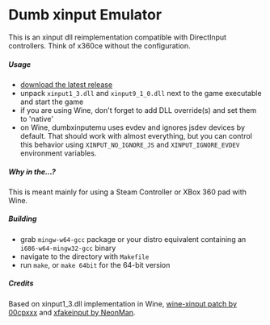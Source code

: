 Dumb xinput Emulator
====================

This is an xinput dll reimplementation compatible with DirectInput controllers. Think of x360ce without the configuration.

##### Usage
- [download the latest release](https://github.com/kozec/dumbxinputemu/releases/latest)
- unpack `xinput1_3.dll` and `xinput9_1_0.dll` next to the game executable and start the game
- if you are using Wine, don't forget to add DLL override(s) and set them to 'native'
- on Wine, dumbxinputemu uses evdev and ignores jsdev devices by default. That should work with almost everything, but you can control this behavior using `XINPUT_NO_IGNORE_JS` and `XINPUT_IGNORE_EVDEV` environment variables.

##### Why in the...?
This is meant mainly for using a Steam Controller or XBox 360 pad with Wine.

##### Building
- grab `mingw-w64-gcc` package or your distro equivalent containing an `i686-w64-mingw32-gcc` binary
- navigate to the directory with `Makefile`
- run `make`, or `make 64bit` for the 64-bit version

##### Credits
Based on xinput1_3.dll implementation in Wine, [wine-xinput patch by 00cpxxx](https://github.com/00cpxxx/wine-xinput) and [xfakeinput by NeonMan](https://github.com/NeonMan/xfakeinput).
